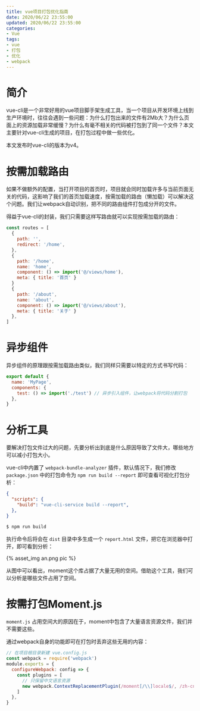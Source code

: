 ```yaml
---
title: vue项目打包优化指南
date: 2020/06/22 23:55:00
updated: 2020/06/22 23:55:00
categories: 
- Vue
tags: 
- vue
- 打包
- 优化
- webpack
---
```


# 简介
vue-cli是一个非常好用的vue项目脚手架生成工具，当一个项目从开发环境上线到生产环境时，往往会遇到一些问题：为什么打包出来的文件有2Mb大？为什么页面上的资源加载非常缓慢？为什么有毫不相关的代码被打包到了同一个文件？本文主要针对vue-cli生成的项目，在打包过程中做一些优化。

<!-- more -->

本文发布时vue-cli的版本为v4。

# 按需加载路由
如果不做额外的配置，当打开项目的首页时，项目就会同时加载许多与当前页面无关的代码，这影响了我们的首页加载速度，按需加载的路由（懒加载）可以解决这个问题。我们让webpack自动识别，把不同的路由组件打包成分开的文件。

得益于vue-cli的封装，我们只需要这样写路由就可以实现按需加载的路由：
```javascript
const routes = [
  {
    path: '',
    redirect: '/home',
  },
  {
    path: '/home',
    name: 'home',
    component: () => import('@/views/home'),
    meta: { title: '首页' }
  }
  {
    path: '/about',
    name: 'about',
    component: () => import('@/views/about'),
    meta: { title: '关于' }
  },
]
```

# 异步组件
异步组件的原理跟按需加载路由类似，我们同样只需要以特定的方式书写代码：
```javascript
export default {
  name: 'MyPage',
  components: {
    test: () => import('./test') // 异步引入组件，让webpack将代码分割打包
  },
}
```

# 分析工具
要解决打包文件过大的问题，先要分析出到底是什么原因导致了文件大，哪些地方可以减小打包大小。

vue-cli中内置了 `webpack-bundle-analyzer` 插件，默认情况下，我们修改 `package.json` 中的打包命令为 `npm run build --report` 即可查看可视化打包分析：
```json
{
  "scripts": {
    "build": "vue-cli-service build --report",
  },
}
```

```bash
$ npm run build
```

执行命令后将会在 `dist` 目录中多生成一个 `report.html` 文件，把它在浏览器中打开，即可看到分析：

{% asset_img an.png pic %}

从图中可以看出，moment这个库占据了大量无用的空间。借助这个工具，我们可以分析是哪些文件占用了空间。

# 按需打包Moment.js
`moment.js` 占用空间大的原因在于，moment中包含了大量语言资源文件，我们并不需要这些。

通过webpack自身的功能即可在打包时丢弃这些无用的内容：

```javascript
// 在项目根目录新建 vue.config.js
const webpack = require('webpack')
module.exports = {
  configureWebpack: config => {
    const plugins = [
      // 只保留中文语言资源
      new webpack.ContextReplacementPlugin(/moment[/\\]locale$/, /zh-cn/),
    ]
  },
}
```
